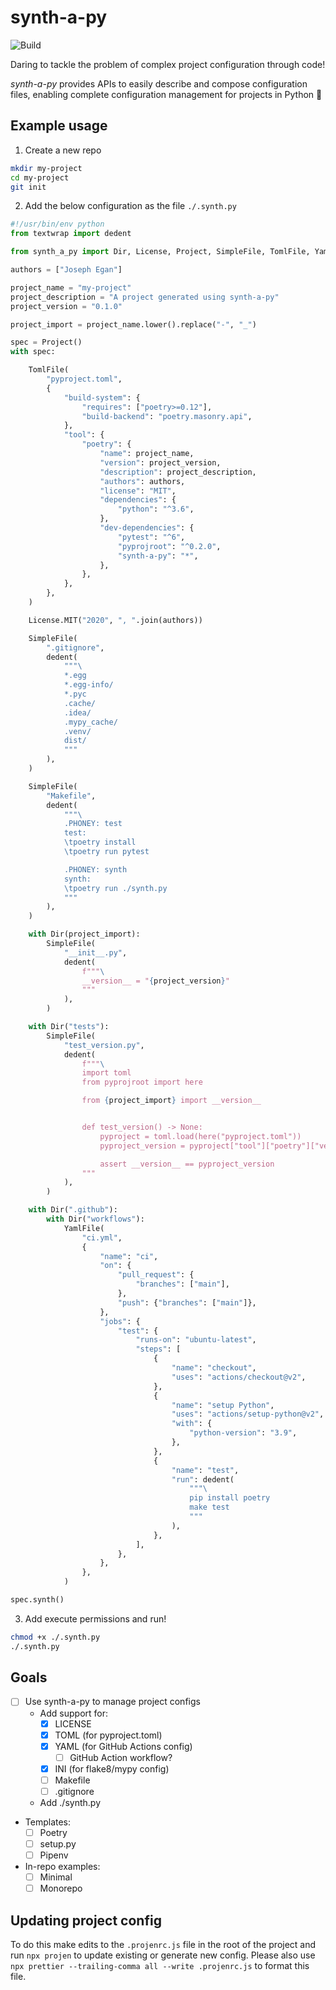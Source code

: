 # synth-a-py

![Build](https://github.com/eganjs/synth-a-py/workflows/ci/badge.svg)

Daring to tackle the problem of complex project configuration through code!

_synth-a-py_ provides APIs to easily describe and compose configuration files, enabling complete configuration management for projects in Python :snake:

## Example usage

1. Create a new repo
```bash
mkdir my-project
cd my-project
git init
```

2. Add the below configuration as the file `./.synth.py`
```python
#!/usr/bin/env python
from textwrap import dedent

from synth_a_py import Dir, License, Project, SimpleFile, TomlFile, YamlFile

authors = ["Joseph Egan"]

project_name = "my-project"
project_description = "A project generated using synth-a-py"
project_version = "0.1.0"

project_import = project_name.lower().replace("-", "_")

spec = Project()
with spec:

    TomlFile(
        "pyproject.toml",
        {
            "build-system": {
                "requires": ["poetry>=0.12"],
                "build-backend": "poetry.masonry.api",
            },
            "tool": {
                "poetry": {
                    "name": project_name,
                    "version": project_version,
                    "description": project_description,
                    "authors": authors,
                    "license": "MIT",
                    "dependencies": {
                        "python": "^3.6",
                    },
                    "dev-dependencies": {
                        "pytest": "^6",
                        "pyprojroot": "^0.2.0",
                        "synth-a-py": "*",
                    },
                },
            },
        },
    )

    License.MIT("2020", ", ".join(authors))

    SimpleFile(
        ".gitignore",
        dedent(
            """\
            *.egg
            *.egg-info/
            *.pyc
            .cache/
            .idea/
            .mypy_cache/
            .venv/
            dist/
            """
        ),
    )

    SimpleFile(
        "Makefile",
        dedent(
            """\
            .PHONEY: test
            test:
            \tpoetry install
            \tpoetry run pytest

            .PHONEY: synth
            synth:
            \tpoetry run ./synth.py
            """
        ),
    )

    with Dir(project_import):
        SimpleFile(
            "__init__.py",
            dedent(
                f"""\
                __version__ = "{project_version}"
                """
            ),
        )

    with Dir("tests"):
        SimpleFile(
            "test_version.py",
            dedent(
                f"""\
                import toml
                from pyprojroot import here

                from {project_import} import __version__


                def test_version() -> None:
                    pyproject = toml.load(here("pyproject.toml"))
                    pyproject_version = pyproject["tool"]["poetry"]["version"]

                    assert __version__ == pyproject_version
                """
            ),
        )

    with Dir(".github"):
        with Dir("workflows"):
            YamlFile(
                "ci.yml",
                {
                    "name": "ci",
                    "on": {
                        "pull_request": {
                            "branches": ["main"],
                        },
                        "push": {"branches": ["main"]},
                    },
                    "jobs": {
                        "test": {
                            "runs-on": "ubuntu-latest",
                            "steps": [
                                {
                                    "name": "checkout",
                                    "uses": "actions/checkout@v2",
                                },
                                {
                                    "name": "setup Python",
                                    "uses": "actions/setup-python@v2",
                                    "with": {
                                        "python-version": "3.9",
                                    },
                                },
                                {
                                    "name": "test",
                                    "run": dedent(
                                        """\
                                        pip install poetry
                                        make test
                                        """
                                    ),
                                },
                            ],
                        },
                    },
                },
            )

spec.synth()
```

3. Add execute permissions and run!
```bash
chmod +x ./.synth.py
./.synth.py
```

## Goals

- [ ] Use synth-a-py to manage project configs
  - Add support for:
    - [x] LICENSE
    - [x] TOML (for pyproject.toml)
    - [x] YAML (for GitHub Actions config)
      - [ ] GitHub Action workflow?
    - [x] INI (for flake8/mypy config)
    - [ ] Makefile
    - [ ] .gitignore
  - Add ./synth.py
- Templates:
  - [ ] Poetry
  - [ ] setup.py
  - [ ] Pipenv
- In-repo examples:
  - [ ] Minimal
  - [ ] Monorepo

## Updating project config

To do this make edits to the `.projenrc.js` file in the root of the project and run `npx projen` to update existing or generate new config. Please also use `npx prettier --trailing-comma all --write .projenrc.js` to format this file.
